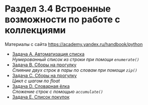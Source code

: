 # Раздел 3.4 Встроенные возможности по работе с коллекциями

Материалы с сайта https://academy.yandex.ru/handbook/python

- [Задача A. Автоматизация списка](a.py)  
    *Нумерованный список из строки при помощи `enumerate()`* 
- [Задача B. Сборы на прогулку](b.py)  
    *Слияние двух строк в пары по словам при помощи `zip()`*
- [Задача C. Сборы на прогулку](c.py)  
    *Цикл с шагом по float*
- [Задача D. Словарная ёлка](d.py)  
    *Сложение строк с помощью `accumulate()`*
- [Задача E. Список покупок](e.py)  

